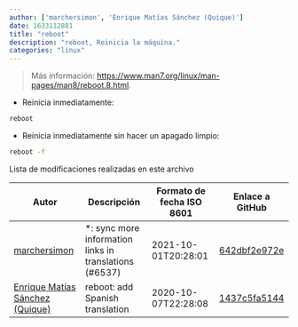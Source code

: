 ```yaml
---
author: ['marchersimon', 'Enrique Matías Sánchez (Quique)']
date: 1633112881
title: "reboot"
description: "reboot, Reinicia la máquina."
categories: "linux"
---
```

> Más información: <https://www.man7.org/linux/man-pages/man8/reboot.8.html>.

- Reinicia inmediatamente:

```bash
reboot
```

- Reinicia inmediatamente sin hacer un apagado limpio:

```bash
reboot -f
```
Lista de modificaciones realizadas en este archivo


Autor | Descripción | Formato de fecha ISO 8601 | Enlace a GitHub
------|-----|-----|-----
[marchersimon](mailto:50295997+marchersimon@users.noreply.github.com) | *: sync more information links in translations (#6537) | 2021-10-01T20:28:01 | [642dbf2e972e](https://github.com/tldr-pages/tldr/commit/642dbf2e972e388fab8c84ba3b4685fb862b6454)
[Enrique Matías Sánchez (Quique)](mailto:cronopios@gmail.com) | reboot: add Spanish translation | 2020-10-07T22:28:08 | [1437c5fa5144](https://github.com/tldr-pages/tldr/commit/1437c5fa5144a49a6ab121d6588c1f4af4748861)

